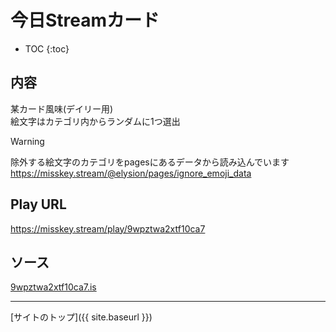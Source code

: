 # 今日Streamカード

* TOC
{:toc}

## 内容
某カード風味(デイリー用)  
絵文字はカテゴリ内からランダムに1つ選出

> [!WARNING]
> 除外する絵文字のカテゴリをpagesにあるデータから読み込んでいます
> https://misskey.stream/@elysion/pages/ignore_emoji_data

## Play URL

https://misskey.stream/play/9wpztwa2xtf10ca7

## ソース

[9wpztwa2xtf10ca7.is](./../../src/stream/9wpztwa2xtf10ca7.is)

----

[サイトのトップ]({{ site.baseurl }})
